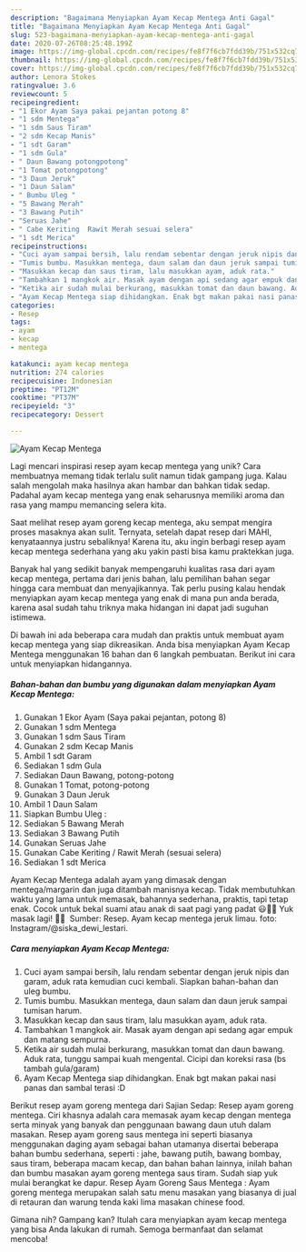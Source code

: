 ```yaml
---
description: "Bagaimana Menyiapkan Ayam Kecap Mentega Anti Gagal"
title: "Bagaimana Menyiapkan Ayam Kecap Mentega Anti Gagal"
slug: 523-bagaimana-menyiapkan-ayam-kecap-mentega-anti-gagal
date: 2020-07-26T08:25:48.199Z
image: https://img-global.cpcdn.com/recipes/fe8f7f6cb7fdd39b/751x532cq70/ayam-kecap-mentega-foto-resep-utama.jpg
thumbnail: https://img-global.cpcdn.com/recipes/fe8f7f6cb7fdd39b/751x532cq70/ayam-kecap-mentega-foto-resep-utama.jpg
cover: https://img-global.cpcdn.com/recipes/fe8f7f6cb7fdd39b/751x532cq70/ayam-kecap-mentega-foto-resep-utama.jpg
author: Lenora Stokes
ratingvalue: 3.6
reviewcount: 5
recipeingredient:
- "1 Ekor Ayam Saya pakai pejantan potong 8"
- "1 sdm Mentega"
- "1 sdm Saus Tiram"
- "2 sdm Kecap Manis"
- "1 sdt Garam"
- "1 sdm Gula"
- " Daun Bawang potongpotong"
- "1 Tomat potongpotong"
- "3 Daun Jeruk"
- "1 Daun Salam"
- " Bumbu Uleg "
- "5 Bawang Merah"
- "3 Bawang Putih"
- "Seruas Jahe"
- " Cabe Keriting  Rawit Merah sesuai selera"
- "1 sdt Merica"
recipeinstructions:
- "Cuci ayam sampai bersih, lalu rendam sebentar dengan jeruk nipis dan garam, aduk rata kemudian cuci kembali. Siapkan bahan-bahan dan uleg bumbu."
- "Tumis bumbu. Masukkan mentega, daun salam dan daun jeruk sampai tumisan harum."
- "Masukkan kecap dan saus tiram, lalu masukkan ayam, aduk rata."
- "Tambahkan 1 mangkok air. Masak ayam dengan api sedang agar empuk dan matang sempurna."
- "Ketika air sudah mulai berkurang, masukkan tomat dan daun bawang. Aduk rata, tunggu sampai kuah mengental. Cicipi dan koreksi rasa (bs tambah gula/garam)"
- "Ayam Kecap Mentega siap dihidangkan. Enak bgt makan pakai nasi panas dan sambal terasi :D"
categories:
- Resep
tags:
- ayam
- kecap
- mentega

katakunci: ayam kecap mentega 
nutrition: 274 calories
recipecuisine: Indonesian
preptime: "PT12M"
cooktime: "PT37M"
recipeyield: "3"
recipecategory: Dessert

---
```



![Ayam Kecap Mentega](https://img-global.cpcdn.com/recipes/fe8f7f6cb7fdd39b/751x532cq70/ayam-kecap-mentega-foto-resep-utama.jpg)

Lagi mencari inspirasi resep ayam kecap mentega yang unik? Cara membuatnya memang tidak terlalu sulit namun tidak gampang juga. Kalau salah mengolah maka hasilnya akan hambar dan bahkan tidak sedap. Padahal ayam kecap mentega yang enak seharusnya memiliki aroma dan rasa yang mampu memancing selera kita.

Saat melihat resep ayam goreng kecap mentega, aku sempat mengira proses masaknya akan sulit. Ternyata, setelah dapat resep dari MAHI, kenyataannya justru sebaliknya! Karena itu, aku ingin berbagi resep ayam kecap mentega sederhana yang aku yakin pasti bisa kamu praktekkan juga.

Banyak hal yang sedikit banyak mempengaruhi kualitas rasa dari ayam kecap mentega, pertama dari jenis bahan, lalu pemilihan bahan segar hingga cara membuat dan menyajikannya. Tak perlu pusing kalau hendak menyiapkan ayam kecap mentega yang enak di mana pun anda berada, karena asal sudah tahu triknya maka hidangan ini dapat jadi suguhan istimewa.


Di bawah ini ada beberapa cara mudah dan praktis untuk membuat ayam kecap mentega yang siap dikreasikan. Anda bisa menyiapkan Ayam Kecap Mentega menggunakan 16 bahan dan 6 langkah pembuatan. Berikut ini cara untuk menyiapkan hidangannya.

<!--inarticleads1-->

##### Bahan-bahan dan bumbu yang digunakan dalam menyiapkan Ayam Kecap Mentega:

1. Gunakan 1 Ekor Ayam (Saya pakai pejantan, potong 8)
1. Gunakan 1 sdm Mentega
1. Gunakan 1 sdm Saus Tiram
1. Gunakan 2 sdm Kecap Manis
1. Ambil 1 sdt Garam
1. Sediakan 1 sdm Gula
1. Sediakan  Daun Bawang, potong-potong
1. Gunakan 1 Tomat, potong-potong
1. Gunakan 3 Daun Jeruk
1. Ambil 1 Daun Salam
1. Siapkan  Bumbu Uleg :
1. Sediakan 5 Bawang Merah
1. Sediakan 3 Bawang Putih
1. Gunakan Seruas Jahe
1. Gunakan  Cabe Keriting / Rawit Merah (sesuai selera)
1. Sediakan 1 sdt Merica


Ayam Kecap Mentega adalah ayam yang dimasak dengan mentega/margarin dan juga ditambah manisnya kecap. Tidak membutuhkan waktu yang lama untuk memasak, bahannya sederhana, praktis, tapi tetap enak. Cocok untuk bekal suami atau anak di saat pagi yang padat 😃👍🏻 Yuk masak lagi! 👩‍🍳 ️ Sumber: Resep. Ayam kecap mentega jeruk limau. foto: Instagram/@siska_dewi_lestari. 

<!--inarticleads2-->

##### Cara menyiapkan Ayam Kecap Mentega:

1. Cuci ayam sampai bersih, lalu rendam sebentar dengan jeruk nipis dan garam, aduk rata kemudian cuci kembali. Siapkan bahan-bahan dan uleg bumbu.
1. Tumis bumbu. Masukkan mentega, daun salam dan daun jeruk sampai tumisan harum.
1. Masukkan kecap dan saus tiram, lalu masukkan ayam, aduk rata.
1. Tambahkan 1 mangkok air. Masak ayam dengan api sedang agar empuk dan matang sempurna.
1. Ketika air sudah mulai berkurang, masukkan tomat dan daun bawang. Aduk rata, tunggu sampai kuah mengental. Cicipi dan koreksi rasa (bs tambah gula/garam)
1. Ayam Kecap Mentega siap dihidangkan. Enak bgt makan pakai nasi panas dan sambal terasi :D


Berikut resep ayam goreng mentega dari Sajian Sedap: Resep ayam goreng mentega. Ciri khasnya adalah cara memasak ayam kecap dengan mentega serta minyak yang banyak dan penggunaan bawang daun utuh dalam masakan. Resep ayam goreng saus mentega ini seperti biasanya menggunakan daging ayam sebagai bahan utamanya disertai beberapa bahan bumbu sederhana, seperti : jahe, bawang putih, bawang bombay, saus tiram, beberapa macam kecap, dan bahan bahan lainnya, inilah bahan dan bumbu masakan ayam goreng mentega saus tiram. Sudah siap yuk mulai berangkat ke dapur. Resep Ayam Goreng Saus Mentega : Ayam goreng mentega merupakan salah satu menu masakan yang biasanya di jual di retauran dan warung tenda kaki lima masakan chinese food. 

Gimana nih? Gampang kan? Itulah cara menyiapkan ayam kecap mentega yang bisa Anda lakukan di rumah. Semoga bermanfaat dan selamat mencoba!
